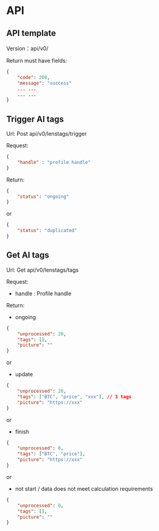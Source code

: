 # API

## API template

Version：api/v0/

Return must have fields:
```json
{
    "code": 200,
    "message": "success"
    ... ...
    ... ...
}
```

## Trigger AI tags

Url: Post api/v0/lenstags/trigger

Request:
```json
{
    "handle" : "profile handle"
}
```

Return:
```json
{
    "status": "ongoing"
}
```

or

```json
{
    "status": "duplicated"
}
```

## Get AI tags

Url: Get api/v0/lenstags/tags

Request:
- handle : Profile handle

Return:

- ongoing

```json
{
    "unprocessed": 20, 
    "tags": [], 
    "picture": "" 
}
```
or

- update

```json
{
    "unprocessed": 20, 
    "tags": ["BTC", "price", "xxx"], // 3 tags
    "picture": "https://xxx" 
}
```
or

- finish

```json
{
    "unprocessed": 0, 
    "tags": ["BTC", "price"],
    "picture": "https://xxx" 
}
```

or

- not start / data does not meet calculation requirements

```json
{
    "unprocessed": 0, 
    "tags": [],
    "picture": "" 
}
```



